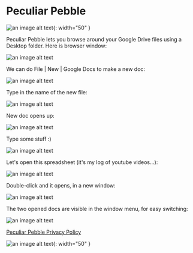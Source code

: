# Peculiar Pebble

![an image alt text](https://hughperkins.github.io/apps/PeculiarPebble/images/peculiarpebble3-512.png "Peculier Pebble"){: width="50" }

Peculiar Pebble lets you browse around your Google Drive files using a Desktop folder. Here is browser window:

![an image alt text](https://hughperkins.github.io/apps/PeculiarPebble/images/screenshots/select_youtube.png)

We can do File | New | Google Docs to make a new doc:

![an image alt text](https://hughperkins.github.io/apps/PeculiarPebble/images/screenshots/youtube_folder.png)

Type in the name of the new file:

![an image alt text](https://hughperkins.github.io/apps/PeculiarPebble/images/screenshots/type_my_cool_doc_title.png)

New doc opens up:

![an image alt text](https://hughperkins.github.io/apps/PeculiarPebble/images/screenshots/new_open_doc.png)

Type some stuff :)

![an image alt text](https://hughperkins.github.io/apps/PeculiarPebble/images/screenshots/open_doc_typed.png)


Let's open this spreadsheet (it's my log of youtube videos...):


![an image alt text](https://hughperkins.github.io/apps/PeculiarPebble/images/screenshots/yt_log_zoomed_in.png)

Double-click and it opens, in a new window:

![an image alt text](https://hughperkins.github.io/apps/PeculiarPebble/images/screenshots/yt_log_open.png)

The two opened docs are visible in the window menu, for easy switching:

![an image alt text](https://hughperkins.github.io/apps/PeculiarPebble/images/screenshots/window_menu.png)

[Peculiar Pebble Privacy Policy](https://hughperkins.github.io/apps/PeculiarPebble/peculiarpebble_privacy.html)

![an image alt text](https://hughperkins.github.io/apps/PeculiarPebble/images/peculiarpebble3-512.png "Peculier Pebble"){: width="50" }
